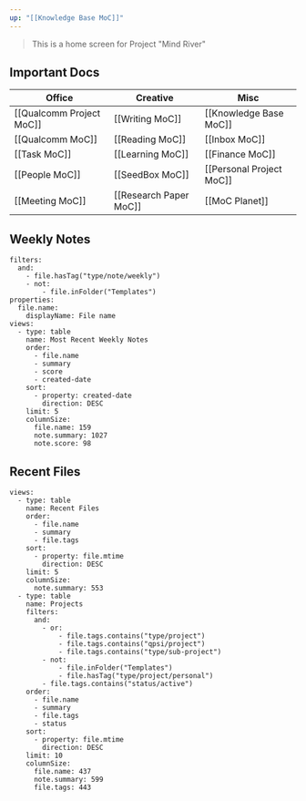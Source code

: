 ```yaml
---
up: "[[Knowledge Base MoC]]"
---
```


> This is a home screen for Project "Mind River"

## Important Docs


| Office                   | Creative               | Misc                     |
| ------------------------ | ---------------------- | ------------------------ |
| [[Qualcomm Project MoC]] | [[Writing MoC]]        | [[Knowledge Base MoC]]   |
| [[Qualcomm MoC]]         | [[Reading MoC]]        | [[Inbox MoC]]            |
| [[Task MoC]]             | [[Learning MoC]]       | [[Finance MoC]]          | 
| [[People MoC]]           | [[SeedBox MoC]]        | [[Personal Project MoC]] |
| [[Meeting MoC]]          | [[Research Paper MoC]] | [[MoC Planet]]           |

## Weekly Notes

```base
filters:
  and:
    - file.hasTag("type/note/weekly")
    - not:
        - file.inFolder("Templates")
properties:
  file.name:
    displayName: File name
views:
  - type: table
    name: Most Recent Weekly Notes
    order:
      - file.name
      - summary
      - score
      - created-date
    sort:
      - property: created-date
        direction: DESC
    limit: 5
    columnSize:
      file.name: 159
      note.summary: 1027
      note.score: 98

```

## Recent Files

```base
views:
  - type: table
    name: Recent Files
    order:
      - file.name
      - summary
      - file.tags
    sort:
      - property: file.mtime
        direction: DESC
    limit: 5
    columnSize:
      note.summary: 553
  - type: table
    name: Projects
    filters:
      and:
        - or:
            - file.tags.contains("type/project")
            - file.tags.contains("qpsi/project")
            - file.tags.contains("type/sub-project")
        - not:
            - file.inFolder("Templates")
            - file.hasTag("type/project/personal")
        - file.tags.contains("status/active")
    order:
      - file.name
      - summary
      - file.tags
      - status
    sort:
      - property: file.mtime
        direction: DESC
    limit: 10
    columnSize:
      file.name: 437
      note.summary: 599
      file.tags: 443

```